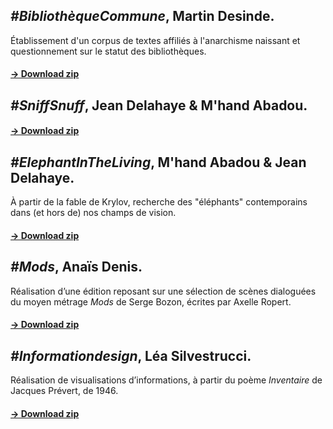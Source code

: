## *#BibliothèqueCommune*, Martin Desinde.  
Établissement d'un corpus de textes affiliés à l'anarchisme naissant et questionnement sur le statut des bibliothèques.  
#### [→ Download zip](/)  

## *#SniffSnuff*, Jean Delahaye & M'hand Abadou.  
#### [→ Download zip](/)  

## *#ElephantInTheLiving*, M'hand Abadou & Jean Delahaye.  
À partir de la fable de Krylov, recherche des "éléphants" contemporains dans (et hors de) nos champs de vision.  
#### [→ Download zip](/)  

## *#Mods*, Anaïs Denis.
Réalisation d’une édition reposant sur une sélection de scènes dialoguées du moyen métrage *Mods* de Serge Bozon, écrites par Axelle Ropert.
#### [→ Download zip](/)  

## *#Informationdesign*, Léa Silvestrucci.
Réalisation de visualisations d’informations, à partir du poème *Inventaire* de Jacques Prévert, de 1946.
#### [→ Download zip](/)  
